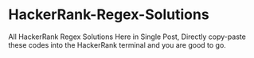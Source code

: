 # HackerRank-Regex-Solutions
All HackerRank Regex Solutions Here in Single Post, Directly copy-paste these codes into the HackerRank terminal and you are good to go.
